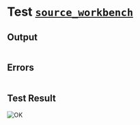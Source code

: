 # Test [`source_workbench`](../doc/tests/statement_usage.md#L18)

## Output

```,plain
```

## Errors

```,plain
```

## Test Result

![OK](../doc/tests/.test/source_workbench.png)
